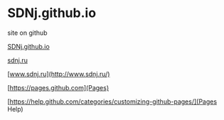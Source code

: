 SDNj.github.io
==============

site on github

[SDNj.github.io](http://SDNj.github.io/)

[sdnj.ru](http://sdnj.ru/)

[www.sdnj.ru](http://www.sdnj.ru/)

[https://pages.github.com](Pages)

[https://help.github.com/categories/customizing-github-pages/](Pages Help)
